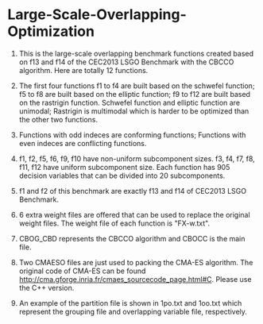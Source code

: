 # Large-Scale-Overlapping-Optimization

1) This is the large-scale overlapping benchmark functions created based on f13 and f14 of the CEC2013 LSGO Benchmark with the CBCCO algorithm.
Here are totally 12 functions.

2) The first four functions f1 to f4 are built based on the schwefel function; f5 to f8 are built based on the elliptic function; f9 to f12 are built based on the rastrigin function. Schwefel function and elliptic function are unimodal; Rastrigin is multimodal which is harder to be optimized than the other two functions.

3) Functions with odd indeces are conforming functions; Functions with even indeces are conflicting functions.

4) f1, f2, f5, f6, f9, f10 have non-uniform subcomponent sizes. f3, f4, f7, f8, f11, f12 have uniform subcomponent size. Each function has 905 decision variables that can be divided into 20 subcomponents.

5) f1 and f2 of this benchmark are exactly f13 and f14 of CEC2013 LSGO Benchmark.

6) 6 extra weight files are offered that can be used to replace the original weight files. The weight file of each function is "FX-w.txt".

7) CBOG_CBD represents the CBCCO algorithm and CBOCC is the main file.

8) Two CMAESO files are just used to packing the CMA-ES algorithm. The original code of CMA-ES can be found http://cma.gforge.inria.fr/cmaes_sourcecode_page.html#C. Please use the C++ version.

9) An example of the partition file is shown in 1po.txt and 1oo.txt which represent the grouping file and overlapping variable file, respectively.
